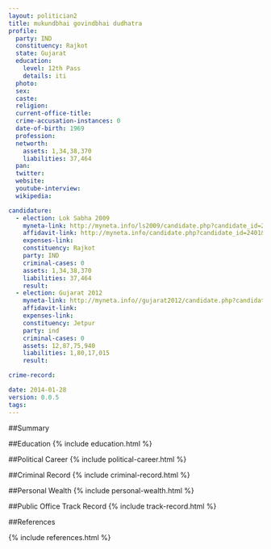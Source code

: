```yaml
---
layout: politician2
title: mukundbhai govindbhai dudhatra
profile: 
  party: IND
  constituency: Rajkot
  state: Gujarat
  education: 
    level: 12th Pass
    details: iti
  photo: 
  sex: 
  caste: 
  religion: 
  current-office-title: 
  crime-accusation-instances: 0
  date-of-birth: 1969
  profession: 
  networth: 
    assets: 1,34,38,370
    liabilities: 37,464
  pan: 
  twitter: 
  website: 
  youtube-interview: 
  wikipedia: 

candidature: 
  - election: Lok Sabha 2009
    myneta-link: http://myneta.info/ls2009/candidate.php?candidate_id=2401
    affidavit-link: http://myneta.info/candidate.php?candidate_id=2401&scan=original
    expenses-link: 
    constituency: Rajkot 
    party: IND
    criminal-cases: 0
    assets: 1,34,38,370
    liabilities: 37,464
    result:  
  - election: Gujarat 2012
    myneta-link: http://myneta.info//gujarat2012/candidate.php?candidate_id=1348
    affidavit-link: 
    expenses-link: 
    constituency: Jetpur 
    party: ind
    criminal-cases: 0
    assets: 12,87,75,940
    liabilities: 1,80,17,015
    result:  

crime-record: 

date: 2014-01-28
version: 0.0.5
tags: 
---
```

##Summary


##Education
{% include education.html %}


##Political Career
{% include political-career.html %}


##Criminal Record
{% include criminal-record.html %}


##Personal Wealth
{% include personal-wealth.html %}


##Public Office Track Record
{% include track-record.html %}


##References


{% include references.html %}